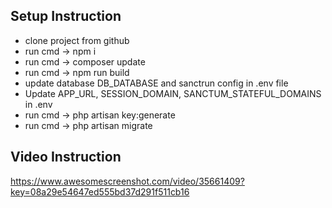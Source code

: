 
## Setup Instruction


- clone project from github
- run cmd -> npm i
- run cmd -> composer update
- run cmd -> npm run build
- update database DB_DATABASE and sanctrun config in .env file
- Update APP_URL, SESSION_DOMAIN, SANCTUM_STATEFUL_DOMAINS in .env
- run cmd -> php artisan key:generate
- run cmd -> php artisan migrate

## Video Instruction
https://www.awesomescreenshot.com/video/35661409?key=08a29e54647ed555bd37d291f511cb16


